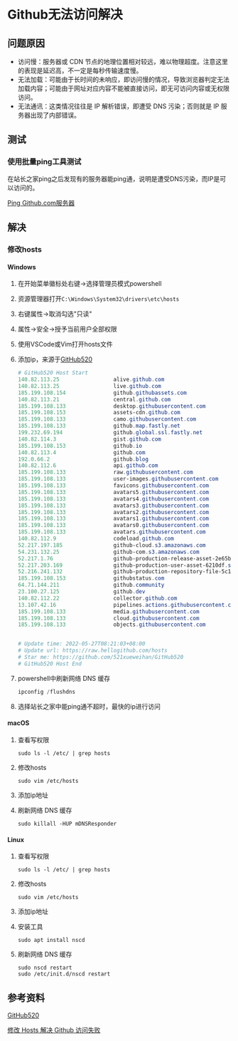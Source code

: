 # Github无法访问解决

## 问题原因

- 访问慢：服务器或 CDN 节点的地理位置相对较远，难以物理超度。注意这里的表现是延迟高，不一定是每秒传输速度慢。
- 无法加载：可能由于长时间的未响应，即访问慢的情况，导致浏览器判定无法加载内容；可能由于网址对应内容不能被直接访问，即无可访问内容或无权限访问。
- 无法通讯：这类情况往往是 IP 解析错误，即遭受 DNS 污染；否则就是 IP 服务器出现了内部错误。

## 测试

### 使用批量ping工具测试

在站长之家ping之后发现有的服务器能ping通，说明是遭受DNS污染，而IP是可以访问的。

[Ping Github.com服务器](https://ping.chinaz.com/github.com)

## 解决

### 修改hosts

#### Windows

1. 在开始菜单徽标处右键->选择管理员模式powershell

2. 资源管理器打开`C:\Windows\System32\drivers\etc\hosts`

3. 右键属性->取消勾选"只读"

4. 属性->安全->授予当前用户全部权限

5. 使用VSCode或Vim打开hosts文件

6. 添加ip，来源于[GitHub520](https://gitee.com/mi_chuan/GitHub520)

   ```powershell
   # GitHub520 Host Start
   140.82.113.25                 alive.github.com
   140.82.113.25                 live.github.com
   185.199.108.154               github.githubassets.com
   140.82.113.21                 central.github.com
   185.199.108.133               desktop.githubusercontent.com
   185.199.108.153               assets-cdn.github.com
   185.199.108.133               camo.githubusercontent.com
   185.199.108.133               github.map.fastly.net
   199.232.69.194                github.global.ssl.fastly.net
   140.82.114.3                  gist.github.com
   185.199.108.153               github.io
   140.82.113.4                  github.com
   192.0.66.2                    github.blog
   140.82.112.6                  api.github.com
   185.199.108.133               raw.githubusercontent.com
   185.199.108.133               user-images.githubusercontent.com
   185.199.108.133               favicons.githubusercontent.com
   185.199.108.133               avatars5.githubusercontent.com
   185.199.108.133               avatars4.githubusercontent.com
   185.199.108.133               avatars3.githubusercontent.com
   185.199.108.133               avatars2.githubusercontent.com
   185.199.108.133               avatars1.githubusercontent.com
   185.199.108.133               avatars0.githubusercontent.com
   185.199.108.133               avatars.githubusercontent.com
   140.82.112.9                  codeload.github.com
   52.217.197.185                github-cloud.s3.amazonaws.com
   54.231.132.25                 github-com.s3.amazonaws.com
   52.217.1.76                   github-production-release-asset-2e65be.s3.amazonaws.com
   52.217.203.169                github-production-user-asset-6210df.s3.amazonaws.com
   52.216.241.132                github-production-repository-file-5c1aeb.s3.amazonaws.com
   185.199.108.153               githubstatus.com
   64.71.144.211                 github.community
   23.100.27.125                 github.dev
   140.82.112.22                 collector.github.com
   13.107.42.16                  pipelines.actions.githubusercontent.com
   185.199.108.133               media.githubusercontent.com
   185.199.108.133               cloud.githubusercontent.com
   185.199.108.133               objects.githubusercontent.com
   
   
   # Update time: 2022-05-27T08:21:03+08:00
   # Update url: https://raw.hellogithub.com/hosts
   # Star me: https://github.com/521xueweihan/GitHub520
   # GitHub520 Host End
   ```

7. powershell中刷新网络 DNS 缓存 

   ```powershell
   ipconfig /flushdns
   ```

8. 选择站长之家中能ping通不超时，最快的ip进行访问

#### macOS

1. 查看写权限

   ```shell
   sudo ls -l /etc/ | grep hosts
   ```

2. 修改hosts

   ```shell
   sudo vim /etc/hosts
   ```

3. 添加ip地址

4. 刷新网络 DNS 缓存

   ```shell
   sudo killall -HUP mDNSResponder
   ```

#### Linux

1. 查看写权限

   ```shell
   sudo ls -l /etc/ | grep hosts
   ```

2. 修改hosts

   ```shell
   sudo vim /etc/hosts
   ```

3. 添加ip地址

4. 安装工具

   ```shell
   sudo apt install nscd 
   ```

5. 刷新网络 DNS 缓存

   ```shell
   sudo nscd restart
   sudo /etc/init.d/nscd restart
   ```

## 参考资料

[GitHub520](https://gitee.com/mi_chuan/GitHub520)

[修改 Hosts 解决 Github 访问失败](https://zhuanlan.zhihu.com/p/107334179)